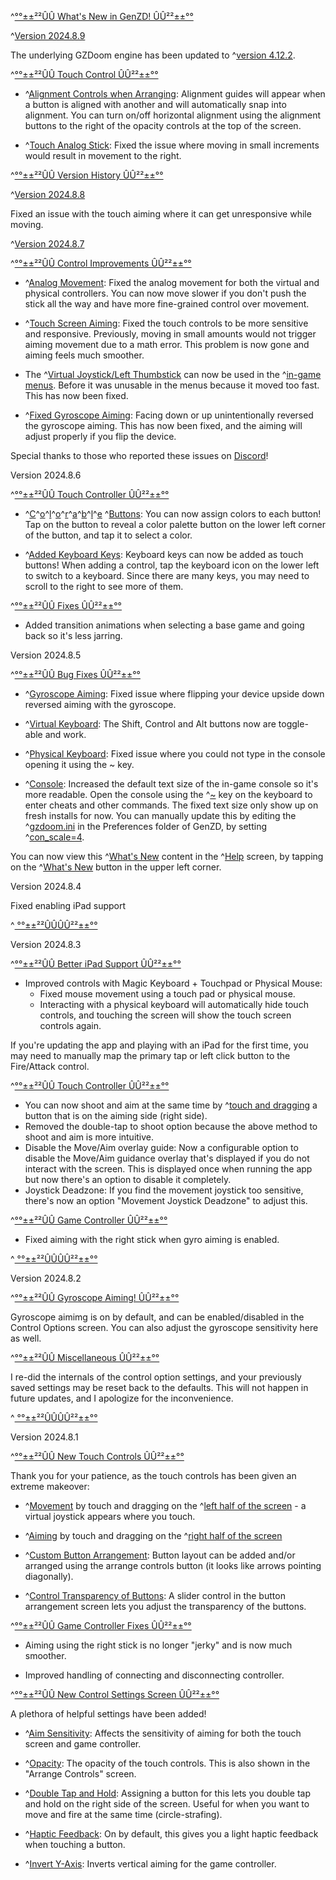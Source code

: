 ^[°°±±²²ÛÛ What's New in GenZD! ÛÛ²²±±°°](colored: 'red')

^[Version 2024.8.9](colored: 'yellow')

The underlying GZDoom engine has been updated to ^[version 4.12.2](colored: 'orange').

^[°°±±²²ÛÛ Touch Control ÛÛ²²±±°°](colored: 'cyan')

- ^[Alignment Controls when Arranging](colored: 'white'): Alignment guides will appear when a button is aligned with another and will automatically snap into alignment. You can turn on/off horizontal alignment using the alignment buttons to the right of the opacity controls at the top of the screen.

- ^[Touch Analog Stick](colored: 'white'): Fixed the issue where moving in small increments would result in movement to the right.


^[°°±±²²ÛÛ Version History ÛÛ²²±±°°](colored: 'cyan')

^[Version 2024.8.8](colored: 'yellow')

Fixed an issue with the touch aiming where it can get unresponsive while moving.


^[Version 2024.8.7](colored: 'yellow')

^[°°±±²²ÛÛ Control Improvements ÛÛ²²±±°°](colored: 'cyan')

- ^[Analog Movement](colored: 'white'): Fixed the analog movement for both the virtual and physical controllers. You can now move slower if you don't push the stick all the way and have more fine-grained control over movement.

- ^[Touch Screen Aiming](colored: 'white'): Fixed the touch controls to be more sensitive and responsive. Previously, moving in small amounts would not trigger aiming movement due to a math error. This problem is now gone and aiming feels much smoother.

- The ^[Virtual Joystick/Left Thumbstick](colored: 'white') can now be used in the ^[in-game menus](colored: 'white'). Before it was unusable in the menus because it moved too fast. This has now been fixed.

- ^[Fixed Gyroscope Aiming](colored: 'white'): Facing down or up unintentionally reversed the gyroscope aiming. This has now been fixed, and the aiming will adjust properly if you flip the device.

Special thanks to those who reported these issues on [Discord](https://discord.gg/S4tVTNEmsj)! 


Version 2024.8.6

^[°°±±²²ÛÛ Touch Controller ÛÛ²²±±°°](colored: 'cyan')

- ^[C](colored: 'red')^[o](colored: 'green')^[l](colored: 'blue')^[o](colored: 'yellow')^[r](colored: 'cyan')^[a](colored: 'orange')^[b](colored: 'pink')^[l](colored: 'mint')^[e](colored: 'purple') ^[Buttons](colored: 'white'): You can now assign colors to each button! Tap on the button to reveal a color palette button on the lower left corner of the button, and tap it to select a color.

- ^[Added Keyboard Keys](colored: 'white'): Keyboard keys can now be added as touch buttons! When adding a control, tap the keyboard icon on the lower left to switch to a keyboard. Since there are many keys, you may need to scroll to the right to see more of them.

^[°°±±²²ÛÛ Fixes ÛÛ²²±±°°](colored: 'cyan')

- Added transition animations when selecting a base game and going back so it's less jarring.


Version 2024.8.5

^[°°±±²²ÛÛ Bug Fixes ÛÛ²²±±°°](colored: 'cyan')

- ^[Gyroscope Aiming](colored: 'white'): Fixed issue where flipping your device upside down reversed aiming with the gyroscope.

- ^[Virtual Keyboard](colored: 'white'): The Shift, Control and Alt buttons now are toggle-able and work.

- ^[Physical Keyboard](colored: 'white'): Fixed issue where you could not type in the console opening it using the ~ key.

- ^[Console](colored: 'white'): Increased the default text size of the in-game console so it's more readable. Open the console using the ^[~](colored: 'white') key on the keyboard to enter cheats and other commands. The fixed text size only show up on fresh installs for now. You can manually update this by editing the ^[gzdoom.ini](colored: 'gray') in the Preferences folder of GenZD, by setting ^[con_scale=4](colored: 'gray').

You can now view this ^[What's New](colored: 'white') content in the ^[Help](colored: 'white') screen, by tapping on the ^[What's New](colored: 'white') button in the upper left corner.


Version 2024.8.4

Fixed enabling iPad support

^[               °°±±²²ÛÛÛÛ²²±±°°](colored: 'white')

Version 2024.8.3
 
^[°°±±²²ÛÛ Better iPad Support ÛÛ²²±±°°](colored: 'cyan')

- Improved controls with Magic Keyboard + Touchpad or Physical Mouse:
  - Fixed mouse movement using a touch pad or physical mouse.
  - Interacting with a physical keyboard will automatically hide touch controls, and touching the screen will show the touch screen controls again.

If you're updating the app and playing with an iPad for the first time, you may need to manually map the primary tap or left click button to the Fire/Attack control.

^[°°±±²²ÛÛ Touch Controller ÛÛ²²±±°°](colored: 'cyan')

- You can now shoot and aim at the same time by ^[touch and dragging](colored: 'yellow') a button that is on the aiming side (right side).
- Removed the double-tap to shoot option because the above method to shoot and aim is more intuitive.
- Disable the Move/Aim overlay guide: Now a configurable option to disable the Move/Aim guidance overlay that's displayed if you do not interact with the screen. This is displayed once when running the app but now there's an option to disable it completely.
- Joystick Deadzone: If you find the movement joystick too sensitive, there's now an option "Movement Joystick Deadzone" to adjust this.

^[°°±±²²ÛÛ Game Controller ÛÛ²²±±°°](colored: 'cyan')

- Fixed aiming with the right stick when gyro aiming is enabled.


^[               °°±±²²ÛÛÛÛ²²±±°°](colored: 'white')

Version 2024.8.2

^[°°±±²²ÛÛ Gyroscope Aiming! ÛÛ²²±±°°](colored: 'cyan')

Gyroscope aimimg is on by default, and can be enabled/disabled in the Control Options screen. You can also adjust the gyroscope sensitivity here as well.

^[°°±±²²ÛÛ Miscellaneous ÛÛ²²±±°°](colored: 'cyan')

I re-did the internals of the control option settings, and your previously saved settings may be reset back to the defaults. This will not happen in future updates, and I apologize for the inconvenience.

^[               °°±±²²ÛÛÛÛ²²±±°°](colored: 'white')

Version 2024.8.1

^[°°±±²²ÛÛ New Touch Controls ÛÛ²²±±°°](colored: 'cyan')

Thank you for your patience, as the touch controls has been given an extreme makeover: 

- ^[Movement](colored: 'white') by touch and dragging on the ^[left half of the screen](colored: 'white') - a virtual joystick appears where you touch.

- ^[Aiming](colored: 'white') by touch and dragging on the ^[right half of the screen](colored: 'white')

- ^[Custom Button Arrangement](colored: 'white'): Button layout can be added and/or arranged using the arrange controls button (it looks like arrows pointing diagonally).

- ^[Control Transparency of Buttons](colored: 'white'): A slider control in the button arrangement screen lets you adjust the transparency of the buttons.

^[°°±±²²ÛÛ Game Controller Fixes ÛÛ²²±±°°](colored: 'cyan') 

- Aiming using the right stick is no longer "jerky" and is now much smoother.

- Improved handling of connecting and disconnecting controller.

^[°°±±²²ÛÛ New Control Settings Screen ÛÛ²²±±°°](colored: 'cyan')

A plethora of helpful settings have been added!

- ^[Aim Sensitivity](colored: 'white'): Affects the sensitivity of aiming for both the touch screen and game controller.

- ^[Opacity](colored: 'white'): The opacity of the touch controls. This is also shown in the "Arrange Controls" screen.
 
- ^[Double Tap and Hold](colored: 'white'): Assigning a button for this lets you double tap and hold on the right side of the screen. Useful for when you want to move and fire at the same time (circle-strafing).

- ^[Haptic Feedback](colored: 'white'): On by default, this gives you a light haptic feedback when touching a button.

- ^[Invert Y-Axis](colored: 'white'): Inverts vertical aiming for the game controller.
